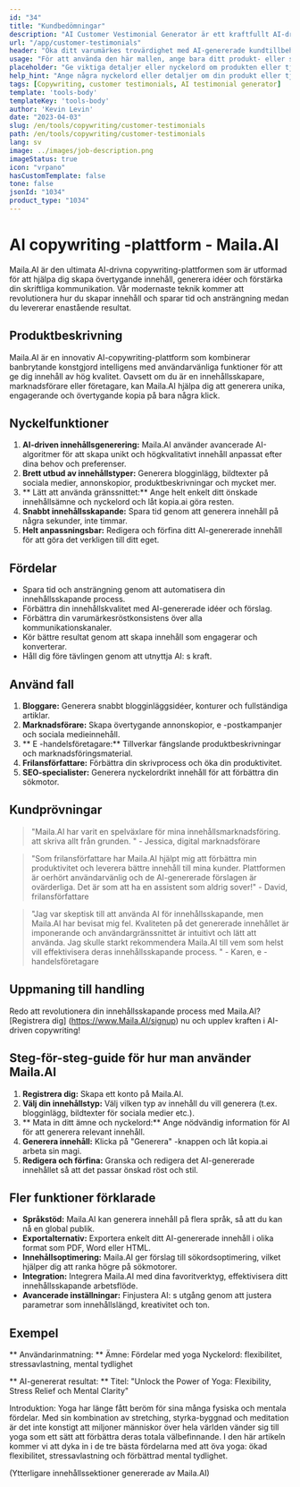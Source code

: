 ```yaml
---
id: "34"
title: "Kundbedömningar"
description: "AI Customer Vestimonial Generator är ett kraftfullt AI-drivet verktyg som hjälper till att skapa realistiska och engagerande kundtillbedömningar för dina produkter eller tjänster.  Spara tid och ansträngning genom att generera autentiska klingande vittnesmål som belyser fördelarna och värdet på dina erbjudanden."
url: "/app/customer-testimonials"
header: "Öka ditt varumärkes trovärdighet med AI-genererade kundtillbehör."
usage: "För att använda den här mallen, ange bara ditt produkt- eller servicenamn, nyckelord eller nyckelfunktioner, tillsammans med alla kundnamn eller platser du vill inkludera.  Detta verktyg kommer sedan att generera ett övertygande och engagerande kundtvetande baserat på din input."
placeholder: "Ge viktiga detaljer eller nyckelord om produkten eller tjänsten, t.ex.  Produktnamn som 'yogamat', nyckelfunktioner som 'icke-halk', 'miljövänlig' eller kundnamn och platser (valfritt)."
help_hint: "Ange några nyckelord eller detaljer om din produkt eller tjänst, så skapar vi ett tvingande kundtvetande baserat på din input. Valfritt kan du också ange kundnamn och platser."
tags: [Copywriting, customer testimonials, AI testimonial generator]
template: 'tools-body'
templateKey: 'tools-body'
author: 'Kevin Levin'
date: "2023-04-03"
slug: /en/tools/copywriting/customer-testimonials
path: /en/tools/copywriting/customer-testimonials
lang: sv
image: ../images/job-description.png
imageStatus: true
icon: "vrpano"
hasCustomTemplate: false
tone: false
jsonId: "1034"
product_type: "1034"
---
```

# AI copywriting -plattform - Maila.AI

Maila.AI är den ultimata AI-drivna copywriting-plattformen som är utformad för att hjälpa dig skapa övertygande innehåll, generera idéer och förstärka din skriftliga kommunikation.  Vår modernaste teknik kommer att revolutionera hur du skapar innehåll och sparar tid och ansträngning medan du levererar enastående resultat.

## Produktbeskrivning

Maila.AI är en innovativ AI-copywriting-plattform som kombinerar banbrytande konstgjord intelligens med användarvänliga funktioner för att ge dig innehåll av hög kvalitet.  Oavsett om du är en innehållsskapare, marknadsförare eller företagare, kan Maila.AI hjälpa dig att generera unika, engagerande och övertygande kopia på bara några klick.

## Nyckelfunktioner

1. **AI-driven innehållsgenerering:** Maila.AI använder avancerade AI-algoritmer för att skapa unikt och högkvalitativt innehåll anpassat efter dina behov och preferenser.
 2. **Brett utbud av innehållstyper:** Generera blogginlägg, bildtexter på sociala medier, annonskopior, produktbeskrivningar och mycket mer.
 3. ** Lätt att använda gränssnittet:** Ange helt enkelt ditt önskade innehållsämne och nyckelord och låt kopia.ai göra resten.
 4. **Snabbt innehållsskapande:** Spara tid genom att generera innehåll på några sekunder, inte timmar.
 5. **Helt anpassningsbar:** Redigera och förfina ditt AI-genererade innehåll för att göra det verkligen till ditt eget.

## Fördelar

- Spara tid och ansträngning genom att automatisera din innehållsskapande process.
 - Förbättra din innehållskvalitet med AI-genererade idéer och förslag.
 - Förbättra din varumärkesröstkonsistens över alla kommunikationskanaler.
 - Kör bättre resultat genom att skapa innehåll som engagerar och konverterar.
 - Håll dig före tävlingen genom att utnyttja AI: s kraft.

## Använd fall

1. **Bloggare:** Generera snabbt blogginläggsidéer, konturer och fullständiga artiklar.
 2. **Marknadsförare:** Skapa övertygande annonskopior, e -postkampanjer och sociala medieinnehåll.
 3. ** E -handelsföretagare:** Tillverkar fängslande produktbeskrivningar och marknadsföringsmaterial.
 4. **Frilansförfattare:** Förbättra din skrivprocess och öka din produktivitet.
 5. **SEO-specialister:** Generera nyckelordrikt innehåll för att förbättra din sökmotor.

## Kundprövningar

> "Maila.AI har varit en spelväxlare för mina innehållsmarknadsföring.  att skriva allt från grunden. "  - Jessica, digital marknadsförare

> "Som frilansförfattare har Maila.AI hjälpt mig att förbättra min produktivitet och leverera bättre innehåll till mina kunder. Plattformen är oerhört användarvänlig och de AI-genererade förslagen är ovärderliga. Det är som att ha en assistent som aldrig sover!"  - David, frilansförfattare

> "Jag var skeptisk till att använda AI för innehållsskapande, men Maila.AI har bevisat mig fel. Kvaliteten på det genererade innehållet är imponerande och användargränssnittet är intuitivt och lätt att använda. Jag skulle starkt rekommendera Maila.AI till vem som helst  vill effektivisera deras innehållsskapande process. "  - Karen, e -handelsföretagare

## Uppmaning till handling

Redo att revolutionera din innehållsskapande process med Maila.AI?  [Registrera dig] (https://www.Maila.AI/signup) nu och upplev kraften i AI-driven copywriting!

## Steg-för-steg-guide för hur man använder Maila.AI

1. **Registrera dig:** Skapa ett konto på Maila.AI.
 2. **Välj din innehållstyp:** Välj vilken typ av innehåll du vill generera (t.ex. blogginlägg, bildtexter för sociala medier etc.).
 3. ** Mata in ditt ämne och nyckelord:** Ange nödvändig information för AI för att generera relevant innehåll.
 4. **Generera innehåll:** Klicka på "Generera" -knappen och låt kopia.ai arbeta sin magi.
 5. **Redigera och förfina:** Granska och redigera det AI-genererade innehållet så att det passar önskad röst och stil.

## Fler funktioner förklarade

- **Språkstöd:** Maila.AI kan generera innehåll på flera språk, så att du kan nå en global publik.
 - **Exportalternativ:** Exportera enkelt ditt AI-genererade innehåll i olika format som PDF, Word eller HTML.
 - **Innehållsoptimering:** Maila.AI ger förslag till sökordsoptimering, vilket hjälper dig att ranka högre på sökmotorer.
 - **Integration:** Integrera Maila.AI med dina favoritverktyg, effektivisera ditt innehållsskapande arbetsflöde.
 - **Avancerade inställningar:** Finjustera AI: s utgång genom att justera parametrar som innehållslängd, kreativitet och ton.

## Exempel

** Användarinmatning: **
 Ämne: Fördelar med yoga
 Nyckelord: flexibilitet, stressavlastning, mental tydlighet

** AI-genererat resultat: **
 Titel: "Unlock the Power of Yoga: Flexibility, Stress Relief och Mental Clarity"

Introduktion: Yoga har länge fått beröm för sina många fysiska och mentala fördelar.  Med sin kombination av stretching, styrka-byggnad och meditation är det inte konstigt att miljoner människor över hela världen vänder sig till yoga som ett sätt att förbättra deras totala välbefinnande.  I den här artikeln kommer vi att dyka in i de tre bästa fördelarna med att öva yoga: ökad flexibilitet, stressavlastning och förbättrad mental tydlighet.

(Ytterligare innehållssektioner genererade av Maila.AI)
